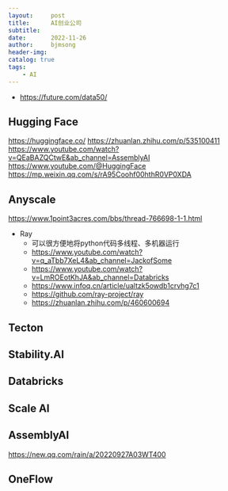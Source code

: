 ```yaml
---
layout:     post
title:      AI创业公司
subtitle:   
date:       2022-11-26
author:     bjmsong
header-img: 
catalog: true
tags:
    - AI
---
```

- https://future.com/data50/

## Hugging Face
https://huggingface.co/
https://zhuanlan.zhihu.com/p/535100411
https://www.youtube.com/watch?v=QEaBAZQCtwE&ab_channel=AssemblyAI
https://www.youtube.com/@HuggingFace
https://mp.weixin.qq.com/s/rA95Coohf00hthR0VP0XDA

## Anyscale
https://www.1point3acres.com/bbs/thread-766698-1-1.html
- Ray
    + 可以很方便地将python代码多线程、多机器运行
    + https://www.youtube.com/watch?v=q_aTbb7XeL4&ab_channel=JackofSome 
    + https://www.youtube.com/watch?v=LmROEotKhJA&ab_channel=Databricks
    + https://www.infoq.cn/article/ualtzk5owdb1crvhg7c1
    + https://github.com/ray-project/ray
    + https://zhuanlan.zhihu.com/p/460600694
    
## Tecton

## Stability.AI

## Databricks

## Scale AI

## AssemblyAI
https://new.qq.com/rain/a/20220927A03WT400

## OneFlow

